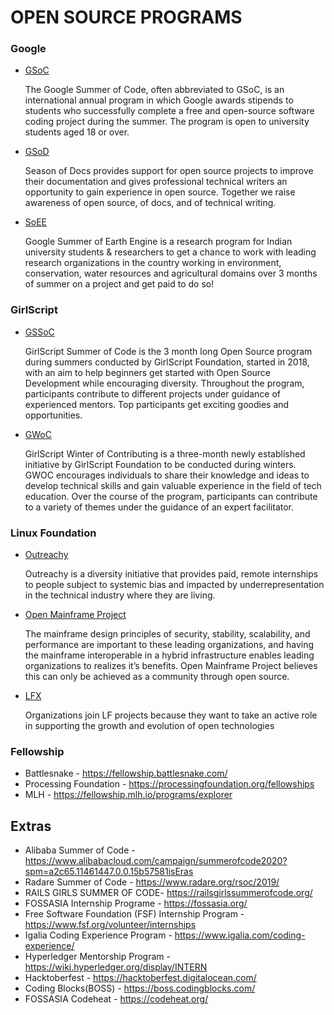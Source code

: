 # OPEN SOURCE PROGRAMS

### Google
- [GSoC](https://summerofcode.withgoogle.com/) 
    <p>The Google Summer of Code, often abbreviated to GSoC, is an international annual program in which Google awards stipends to students who successfully complete a free and open-source software coding project during the summer. The program is open to university students aged 18 or over.</p>
- [GSoD](https://developers.google.com/season-of-docs)
    <p>Season of Docs provides support for open source projects to improve their documentation and gives professional technical writers an opportunity to gain experience in open source. Together we raise awareness of open source, of docs, and of technical writing.</p>
- [SoEE](https://sites.google.com/view/summerofearthengine/home)
    <p>Google Summer of Earth Engine is a research program for Indian university students & researchers to get a chance to work with leading research organizations in the country working in environment, conservation, water resources and agricultural domains over 3 months of summer on a project and get paid to do so!</p>

### GirlScript
- [GSSoC](https://gssoc.girlscript.tech/)
    <p>GirlScript Summer of Code is the 3 month long Open Source program during summers conducted by GirlScript Foundation, started in 2018, with an aim to help beginners get started with Open Source Development while encouraging diversity. Throughout the program, participants contribute to different projects under guidance of experienced mentors. Top participants get exciting goodies and opportunities.</p>
- [GWoC](https://gwoc.girlscript.tech/)
    <p>GirlScript Winter of Contributing is a three-month newly established initiative by GirlScript Foundation to be conducted during winters. GWOC encourages individuals to share their knowledge and ideas to develop technical skills and gain valuable experience in the field of tech education. Over the course of the program, participants can contribute to a variety of themes under the guidance of an expert facilitator.</p>

### Linux Foundation
- [Outreachy](https://www.outreachy.org/)
    <p>Outreachy is a diversity initiative that provides paid, remote internships to people subject to systemic bias and impacted by underrepresentation in the technical industry where they are living.</p>
- [Open Mainframe Project](https://www.openmainframeproject.org/projects/mentorship-program)
    <p>The mainframe design principles of security, stability, scalability, and performance are important to these leading organizations, and having the mainframe interoperable in a hybrid infrastructure enables leading organizations to realizes it’s benefits. Open Mainframe Project believes this can only be achieved as a community through open source.</p>
- [LFX](https://lfx.linuxfoundation.org/participate/join-project/)
    <p>Organizations join LF projects because they want to take an active role in supporting the growth and evolution of open technologies</p>

### Fellowship
- Battlesnake - https://fellowship.battlesnake.com/
- Processing Foundation - https://processingfoundation.org/fellowships
- MLH - https://fellowship.mlh.io/programs/explorer

## Extras

- Alibaba Summer of Code - https://www.alibabacloud.com/campaign/summerofcode2020?spm=a2c65.11461447.0.0.15b57581isEras
- Radare Summer of Code - https://www.radare.org/rsoc/2019/
- RAILS GIRLS SUMMER OF CODE- https://railsgirlssummerofcode.org/
- FOSSASIA Internship Programe - https://fossasia.org/
- Free Software Foundation (FSF) Internship Program - https://www.fsf.org/volunteer/internships
- Igalia Coding Experience Program - https://www.igalia.com/coding-experience/
- Hyperledger Mentorship Program - https://wiki.hyperledger.org/display/INTERN
- Hacktoberfest - https://hacktoberfest.digitalocean.com/
- Coding Blocks(BOSS) - https://boss.codingblocks.com/ 
- FOSSASIA Codeheat - https://codeheat.org/
